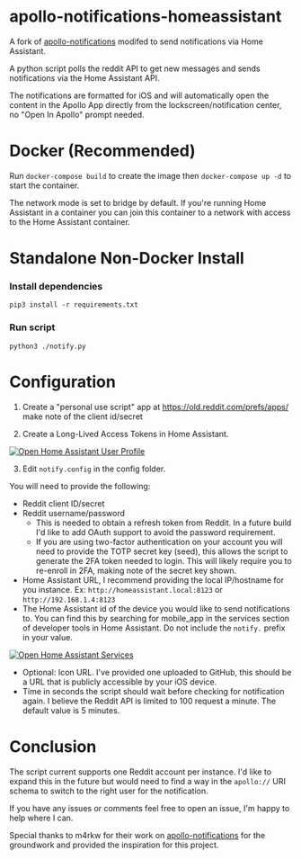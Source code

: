 
# apollo-notifications-homeassistant

A fork of [apollo-notifications](https://github.com/m4rkw/apollo-notifications) modifed to send notifications via Home Assistant.

A python script polls the reddit API to get new messages and sends notifications via the Home Assistant API. 

The notifications are formatted for iOS and will automatically open the content in the Apollo App directly from the lockscreen/notification center, no "Open In Apollo" prompt needed.



# Docker (Recommended)

Run ``docker-compose build`` to create the image then ``docker-compose up -d`` to start the container. 

The network mode is set to bridge by default. If you're running Home Assistant in a container you can join this container to a network with access to the Home Assistant container.



# Standalone Non-Docker Install

### Install dependencies

````
pip3 install -r requirements.txt
````
### Run script

````
python3 ./notify.py
````



# Configuration

1. Create a "personal use script" app at https://old.reddit.com/prefs/apps/ make note of the client id/secret

2. Create a Long-Lived Access Tokens in Home Assistant.

[![Open Home Assistant User Profile](https://my.home-assistant.io/badges/profile.svg)](https://my.home-assistant.io/redirect/profile/)

3. Edit ``notify.config`` in the config folder. 

You will need to provide the following:

* Reddit client ID/secret
* Reddit username/password
    * This is needed to obtain a refresh token from Reddit. In a future build I'd like to add OAuth support to avoid the password requirement.
    * If you are using two-factor authentication on your account you will need to provide the TOTP secret key (seed), this allows the script to generate the 2FA token needed to login. This will likely require you to re-enroll in 2FA, making note of the secret key shown.
* Home Assistant URL, I recommend providing the local IP/hostname for you instance. Ex: ``http://homeassistant.local:8123`` or ``http://192.168.1.4:8123``
* The Home Assistant id of the device you would like to send notifications to. You can find this by searching for mobile_app in the services section of developer tools in Home Assistant. Do not include the ``notify.`` prefix in your value.

[![Open Home Assistant Services](https://my.home-assistant.io/badges/developer_services.svg)](https://my.home-assistant.io/redirect/developer_services/)
* Optional: Icon URL. I've provided one uploaded to GitHub, this should be a URL that is publicly accessible by your iOS device. 
* Time in seconds the script should wait before checking for notification again. I believe the Reddit API is limited to 100 request a minute. The default value is 5 minutes.


# Conclusion 

The script current supports one Reddit account per instance. I'd like to expand this in the future but would need to find a way in the ``apollo://`` URI schema to switch to the right user for the notification. 

If you have any issues or comments feel free to open an issue, I'm happy to help where I can.

Special thanks to m4rkw for their work on [apollo-notifications](https://github.com/m4rkw/apollo-notifications) for the groundwork and provided the inspiration for this project. 